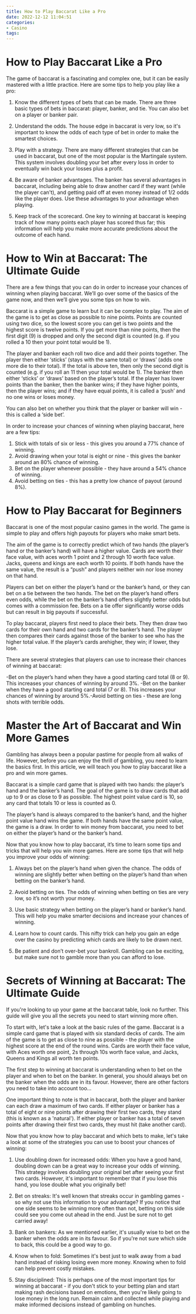 ```yaml
---
title: How to Play Baccarat Like a Pro 
date: 2022-12-12 11:04:51
categories:
- Casino
tags:
---
```



#  How to Play Baccarat Like a Pro 

The game of baccarat is a fascinating and complex one, but it can be easily mastered with a little practice. Here are some tips to help you play like a pro:

1. Know the different types of bets that can be made. There are three basic types of bets in baccarat: player, banker, and tie. You can also bet on a player or banker pair.

2. Understand the odds. The house edge in baccarat is very low, so it's important to know the odds of each type of bet in order to make the smartest choices.

3. Play with a strategy. There are many different strategies that can be used in baccarat, but one of the most popular is the Martingale system. This system involves doubling your bet after every loss in order to eventually win back your losses plus a profit.

4. Be aware of banker advantages. The banker has several advantages in baccarat, including being able to draw another card if they want (while the player can't), and getting paid off at even money instead of 1/2 odds like the player does. Use these advantages to your advantage when playing.

5. Keep track of the scorecard. One key to winning at baccarat is keeping track of how many points each player has scored thus far; this information will help you make more accurate predictions about the outcome of each hand.

#  How to Win at Baccarat: The Ultimate Guide 

There are a few things that you can do in order to increase your chances of winning when playing baccarat. We’ll go over some of the basics of the game now, and then we’ll give you some tips on how to win.

Baccarat is a simple game to learn but it can be complex to play. The aim of the game is to get as close as possible to nine points. Points are counted using two dice, so the lowest score you can get is two points and the highest score is twelve points. If you get more than nine points, then the first digit (9) is dropped and only the second digit is counted (e.g. if you rolled a 10 then your point total would be 1). 

The player and banker each roll two dice and add their points together. The player then either ‘sticks’ (stays with the same total) or ‘draws’ (adds one more die to their total). If the total is above ten, then only the second digit is counted (e.g. if you roll an 11 then your total would be 1). The banker then either ‘sticks’ or ‘draws’ based on the player’s total. If the player has lower points than the banker, then the banker wins; if they have higher points, then the player wins; and if they have equal points, it is called a ‘push’ and no one wins or loses money. 

You can also bet on whether you think that the player or banker will win - this is called a ‘side bet’. 

In order to increase your chances of winning when playing baccarat, here are a few tips: 

1) Stick with totals of six or less - this gives you around a 77% chance of winning. 
2) Avoid drawing when your total is eight or nine - this gives the banker around an 80% chance of winning. 
3) Bet on the player whenever possible - they have around a 54% chance of winning. 
4) Avoid betting on ties - this has a pretty low chance of payout (around 8%).

#  How to Play Baccarat for Beginners 

Baccarat is one of the most popular casino games in the world. The game is simple to play and offers high payouts for players who make smart bets. 

The aim of the game is to correctly predict which of two hands (the player’s hand or the banker’s hand) will have a higher value. Cards are worth their face value, with aces worth 1 point and 2 through 10 worth face value. Jacks, queens and kings are each worth 10 points. If both hands have the same value, the result is a “push” and players neither win nor lose money on that hand. 

Players can bet on either the player’s hand or the banker’s hand, or they can bet on a tie between the two hands. The bet on the player’s hand offers even odds, while the bet on the banker’s hand offers slightly better odds but comes with a commission fee. Bets on a tie offer significantly worse odds but can result in big payouts if successful. 

To play baccarat, players first need to place their bets. They then draw two cards for their own hand and two cards for the banker’s hand. The player then compares their cards against those of the banker to see who has the higher total value. If the player’s cards arehigher, they win; if lower, they lose. 

There are several strategies that players can use to increase their chances of winning at baccarat: 

-Bet on the player’s hand when they have a good starting card total (8 or 9). This increases your chances of winning by around 3%.
-Bet on the banker when they have a good starting card total (7 or 8). This increases your chances of winning by around 5%.-Avoid betting on ties - these are long shots with terrible odds.

#  Master the Art of Baccarat and Win More Games 

Gambling has always been a popular pastime for people from all walks of life. However, before you can enjoy the thrill of gambling, you need to learn the basics first. In this article, we will teach you how to play baccarat like a pro and win more games.

Baccarat is a simple card game that is played with two hands: the player’s hand and the banker’s hand. The goal of the game is to draw cards that add up to 9 or as close to 9 as possible. The highest point value card is 10, so any card that totals 10 or less is counted as 0.

The player’s hand is always compared to the banker’s hand, and the higher point value hand wins the game. If both hands have the same point value, the game is a draw. In order to win money from baccarat, you need to bet on either the player’s hand or the banker’s hand.

Now that you know how to play baccarat, it’s time to learn some tips and tricks that will help you win more games. Here are some tips that will help you improve your odds of winning:

1) Always bet on the player’s hand when given the chance. The odds of winning are slightly better when betting on the player’s hand than when betting on the banker’s hand.

2) Avoid betting on ties. The odds of winning when betting on ties are very low, so it’s not worth your money.

3) Use basic strategy when betting on the player’s hand or banker’s hand. This will help you make smarter decisions and increase your chances of winning.

4) Learn how to count cards. This nifty trick can help you gain an edge over the casino by predicting which cards are likely to be drawn next.

5) Be patient and don’t over-bet your bankroll. Gambling can be exciting, but make sure not to gamble more than you can afford to lose.

#  Secrets of Winning at Baccarat: The Ultimate Guide

If you're looking to up your game at the baccarat table, look no further. This guide will give you all the secrets you need to start winning more often.

To start with, let's take a look at the basic rules of the game. Baccarat is a simple card game that is played with six standard decks of cards. The aim of the game is to get as close to nine as possible - the player with the highest score at the end of the round wins. Cards are worth their face value, with Aces worth one point, 2s through 10s worth face value, and Jacks, Queens and Kings all worth ten points.

The first step to winning at baccarat is understanding when to bet on the player and when to bet on the banker. In general, you should always bet on the banker when the odds are in its favour. However, there are other factors you need to take into account too...

One important thing to note is that in baccarat, both the player and banker can each draw a maximum of two cards. If either player or banker has a total of eight or nine points after drawing their first two cards, they stand (this is known as a 'natural'). If either player or banker has a total of seven points after drawing their first two cards, they must hit (take another card).

Now that you know how to play baccarat and which bets to make, let's take a look at some of the strategies you can use to boost your chances of winning:

1) Use doubling down for increased odds: When you have a good hand, doubling down can be a great way to increase your odds of winning. This strategy involves doubling your original bet after seeing your first two cards. However, it's important to remember that if you lose this hand, you lose double what you originally bet!

2) Bet on streaks: It's well known that streaks occur in gambling games - so why not use this information to your advantage? If you notice that one side seems to be winning more often than not, betting on this side could see you come out ahead in the end. Just be sure not to get carried away!

3) Bank on bankers: As we mentioned earlier, it's usually wise to bet on the banker when the odds are in its favour. So if you're not sure which side to back, this could be a good way to go.

4) Know when to fold: Sometimes it's best just to walk away from a bad hand instead of risking losing even more money. Knowing when to fold can help prevent costly mistakes.

5) Stay disciplined: This is perhaps one of the most important tips for winning at baccarat - if you don't stick to your betting plan and start making rash decisions based on emotions, then you're likely going to lose money in the long run. Remain calm and collected while playing and make informed decisions instead of gambling on hunches.
